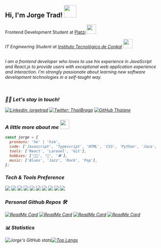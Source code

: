 <h2> Hi, I'm Jorge Trad! <img src="https://media2.giphy.com/media/26Fxy3Iz1ari8oytO/giphy.gif?cid=ecf05e47el1g5vacqxramx51ss2hgtzpawh0wfdk4peo7tb3&rid=giphy.gif&ct=s" width="40"></h2>

Frontend Development Student at <a href="https://platzi.com/">Platzi</a> <img src="https://media.giphy.com/media/WUlplcMpOCEmTGBtBW/giphy.gif" width="30">
</em></p>

<p><em>IT Engineering Student at <a href="http://www.itconkal.edu.mx/index.php/es/">Instituto Tecnológico de Conkal</a> <img src="https://media0.giphy.com/media/H6hfqd9oZqH09DCojn/giphy.gif?cid=ecf05e4725y18cabe5krg29rfroopif9zxg5kwkobbvbj44h&rid=giphy.gif&ct=s" width="30">
<br><br>

<p>I am a frontend developer who loves to use his experience in JavaScript and React.js to provide users with exceptional web application experience and interaction. I'm strongly passionate about learning new software development technologies in a self-taught way.</p>
<br>

### 👋🏻 Let's stay in touch!

[![Linkedin: jorgetrad](https://img.shields.io/badge/-jorgetrad-blue?style=flat-square&logo=Linkedin&logoColor=white&link=https://www.linkedin.com/in/jorgetrad/)](https://www.linkedin.com/in/jorgetrad/) [![Twitter: ThaiiBraga](https://img.shields.io/twitter/follow/jorge_trad?style=social)](https://twitter.com/jorge_trad) [![GitHub Thaiane](https://img.shields.io/github/followers/jorgetrad99?label=follow&style=social)](https://github.com/jorgetrad99)

### A little more about me <img src="https://media2.giphy.com/media/xThtayu2H2AUPzs1W0/giphy.gif?cid=ecf05e47xdz3i2h60du6j1la0uu79n5myqdkgfj6qmpyyp43&rid=giphy.gif&ct=s" width="30">

```js
const jorge = {
  pronouns: 'he' | 'him',
  code: ['Javascript', 'Typescript', 'HTML', 'CSS', 'Python', 'Java', 'PHP'],
  tools: ['React', 'Laravel', 'Git'],
  hobbies: ['🏃🏻', '🎸', '⚽️'],
  music: ['Blues', 'Jazz', 'Rock', 'Pop'],
};
```

### Tech & Tools Preference

<img src = "https://img.shields.io/badge/-HTML5-E34F26?style=flat&logo=html5&logoColor=white"> <img src = "https://img.shields.io/badge/-CSS3-1572B6?style=flat&logo=css3&logoColor=white"> <img src="https://img.shields.io/badge/-JavaScript-eed718?style=flat&logo=javascript&logoColor=ffffff"> <img src="https://img.shields.io/badge/-React-000000?style=flat&logo=react&logoColor=00c8ff"> <img src="https://img.shields.io/badge/-MySQL-F29111?style=flat&logo=mysql&logoColor=FFFFFF"> <img src="https://img.shields.io/badge/-Node.js-3C873A?style=flat&logo=Node.js&logoColor=white"> <img src="http://img.shields.io/badge/-Git-F1502F?style=flat&logo=git&logoColor=FFFFFF"> <img src="http://img.shields.io/badge/-Github-000000?style=flat&logo=github&logoColor=FFFFFF"> <img src="http://img.shields.io/badge/-VS%20Code-007ACC?style=flat&logo=visual%20studio%20code&logoColor=white"> <img src="http://img.shields.io/badge/-Heroku-430098?style=flat&logo=heroku&logoColor=white">

### Personal Github Repos 🛠

[![ReadMe Card](https://github-readme-stats.vercel.app/api/pin/?username=jorgetrad99&repo=frontend&show_owner=true&theme=tokyonight)](https://github.com/jorgetrad99/frontend)
[![ReadMe Card](https://github-readme-stats.vercel.app/api/pin/?username=jorgetrad99&repo=invoice-generator&show_owner=true&theme=tokyonight)](https://github.com/jorgetrad99/invoice-generator)
[![ReadMe Card](https://github-readme-stats.vercel.app/api/pin/?username=jorgetrad99&repo=sample-variance-excercise&show_owner=true&theme=tokyonight)](https://github.com/jorgetrad99/sample-variance-excercise)
[![ReadMe Card](https://github-readme-stats.vercel.app/api/pin/?username=jorgetrad99&repo=LogicShooter&show_owner=true&theme=tokyonight)](https://github.com/jorgetrad99/LogicShooter)

### 📊 Statistics

![Jorge's GitHub stats](https://github-readme-stats.vercel.app/api?username=jorgetrad99&show_icons=true&theme=tokyonight)[![Top Langs](https://github-readme-stats.vercel.app/api/top-langs/?username=jorgetrad99&layout=compact&theme=tokyonight&hide=PHP,Makefile,Blade,SCSS,Handlebars)](https://github.com/jorgetrad99/github-readme-stats)

<!--
**jorgetrad99/jorgetrad99** is a ✨ _special_ ✨ repository because its `README.md` (this file) appears on your GitHub profile.

Here are some ideas to get you started:

- 🔭 I’m currently working on ...
- 🌱 I’m currently learning ...
- 👯 I’m looking to collaborate on ...
- 🤔 I’m looking for help with ...
- 💬 Ask me about ...
- 📫 How to reach me: ...
- 😄 Pronouns: ...
- ⚡ Fun fact: ...
-->
